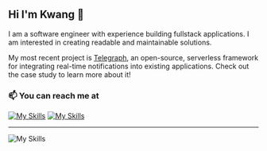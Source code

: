 ## Hi I'm Kwang 👋

I am a software engineer with experience building fullstack applications. I am interested in creating readable and maintainable solutions. 

My most recent project is [Telegraph](https://telegraph-notify.github.io/), an open-source, serverless framework for integrating real-time notifications into existing applications. Check out the case study to learn more about it!

### 📫 You can reach me at
[![My Skills](https://skillicons.dev/icons?i=linkedin)](https://www.linkedin.com/in/kwang-lee/)
[![My Skills](https://skillicons.dev/icons?i=gmail)](mailto:kwjolee@gmail.com)

----

![My Skills](https://skillicons.dev/icons?i=ts,js,py,postgres,aws,react,express,github,html,css,linux,mongodb,nginx,nodejs)



<!--
**kwjolee/kwjolee** is a ✨ _special_ ✨ repository because its `README.md` (this file) appears on your GitHub profile.

Here are some ideas to get you started:

- 🔭 I’m currently working on ...
- 🌱 I’m currently learning ...
- 👯 I’m looking to collaborate on ...
- 🤔 I’m looking for help with ...
- 💬 Ask me about ...
- 📫 How to reach me: ...
- 😄 Pronouns: ...
- ⚡ Fun fact: ...
-->
